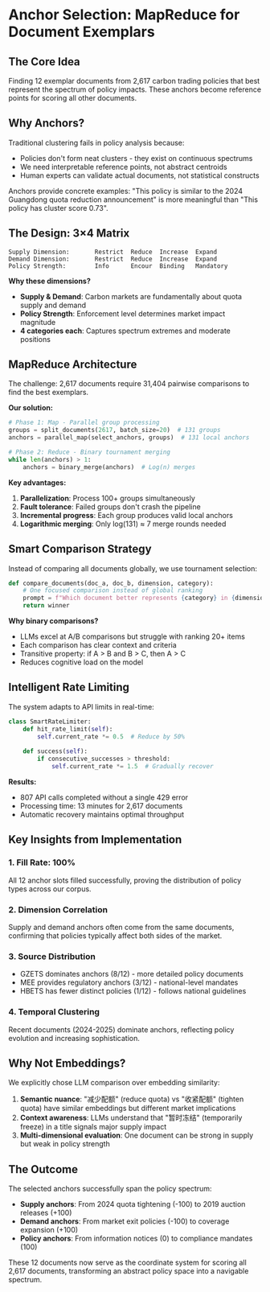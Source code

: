 # Anchor Selection: MapReduce for Document Exemplars

## The Core Idea

Finding 12 exemplar documents from 2,617 carbon trading policies that best represent the spectrum of policy impacts. These anchors become reference points for scoring all other documents.

## Why Anchors?

Traditional clustering fails in policy analysis because:
- Policies don't form neat clusters - they exist on continuous spectrums
- We need interpretable reference points, not abstract centroids
- Human experts can validate actual documents, not statistical constructs

Anchors provide concrete examples: "This policy is similar to the 2024 Guangdong quota reduction announcement" is more meaningful than "This policy has cluster score 0.73".

## The Design: 3×4 Matrix

```
Supply Dimension:       Restrict  Reduce  Increase  Expand
Demand Dimension:       Restrict  Reduce  Increase  Expand  
Policy Strength:        Info      Encour  Binding   Mandatory
```

**Why these dimensions?**
- **Supply & Demand**: Carbon markets are fundamentally about quota supply and demand
- **Policy Strength**: Enforcement level determines market impact magnitude
- **4 categories each**: Captures spectrum extremes and moderate positions

## MapReduce Architecture

The challenge: 2,617 documents require 31,404 pairwise comparisons to find the best exemplars.

**Our solution:**
```python
# Phase 1: Map - Parallel group processing
groups = split_documents(2617, batch_size=20)  # 131 groups
anchors = parallel_map(select_anchors, groups)  # 131 local anchors

# Phase 2: Reduce - Binary tournament merging  
while len(anchors) > 1:
    anchors = binary_merge(anchors)  # Log(n) merges
```

**Key advantages:**
1. **Parallelization**: Process 100+ groups simultaneously
2. **Fault tolerance**: Failed groups don't crash the pipeline
3. **Incremental progress**: Each group produces valid local anchors
4. **Logarithmic merging**: Only log(131) ≈ 7 merge rounds needed

## Smart Comparison Strategy

Instead of comparing all documents globally, we use tournament selection:

```python
def compare_documents(doc_a, doc_b, dimension, category):
    # One focused comparison instead of global ranking
    prompt = f"Which document better represents {category} in {dimension}?"
    return winner
```

**Why binary comparisons?**
- LLMs excel at A/B comparisons but struggle with ranking 20+ items
- Each comparison has clear context and criteria
- Transitive property: if A > B and B > C, then A > C
- Reduces cognitive load on the model

## Intelligent Rate Limiting

The system adapts to API limits in real-time:

```python
class SmartRateLimiter:
    def hit_rate_limit(self):
        self.current_rate *= 0.5  # Reduce by 50%
    
    def success(self):
        if consecutive_successes > threshold:
            self.current_rate *= 1.5  # Gradually recover
```

**Results:**
- 807 API calls completed without a single 429 error
- Processing time: 13 minutes for 2,617 documents
- Automatic recovery maintains optimal throughput

## Key Insights from Implementation

### 1. Fill Rate: 100%
All 12 anchor slots filled successfully, proving the distribution of policy types across our corpus.

### 2. Dimension Correlation
Supply and demand anchors often come from the same documents, confirming that policies typically affect both sides of the market.

### 3. Source Distribution
- GZETS dominates anchors (8/12) - more detailed policy documents
- MEE provides regulatory anchors (3/12) - national-level mandates
- HBETS has fewer distinct policies (1/12) - follows national guidelines

### 4. Temporal Clustering
Recent documents (2024-2025) dominate anchors, reflecting policy evolution and increasing sophistication.

## Why Not Embeddings?

We explicitly chose LLM comparison over embedding similarity:

1. **Semantic nuance**: "减少配额" (reduce quota) vs "收紧配额" (tighten quota) have similar embeddings but different market implications
2. **Context awareness**: LLMs understand that "暂时冻结" (temporarily freeze) in a title signals major supply impact
3. **Multi-dimensional evaluation**: One document can be strong in supply but weak in policy strength

## The Outcome

The selected anchors successfully span the policy spectrum:
- **Supply anchors**: From 2024 quota tightening (-100) to 2019 auction releases (+100)
- **Demand anchors**: From market exit policies (-100) to coverage expansion (+100)  
- **Policy anchors**: From information notices (0) to compliance mandates (100)

These 12 documents now serve as the coordinate system for scoring all 2,617 documents, transforming an abstract policy space into a navigable spectrum.